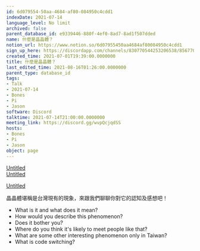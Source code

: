```yaml
---
id: 6d079554-50aa-4684-af80-084950c4cdd1
indexDate: 2021-07-14
language_level: No limit
archived: false
parent_database_id: e9339446-880f-4ef0-8ad7-8ad1f507dded
name: 什麼是晶晶體？
notion_url: https://www.notion.so/6d07955450aa4684af80084950c4cdd1
sign_up_here: https://discordapp.com/channels/830770544253206538/856770166356049960/860141754656620575
created_time: 2021-07-01T19:39:00.0000000
title: 什麼是晶晶體？
last_edited_time: 2021-08-16T01:26:00.0000000
parent_type: database_id
tags:
- Talk
- 2021-07-14
- Bones
- Pi
- Jason
software: Discord
talktime: 2021-07-14T21:00:00.0000000
meeting_link: https://discord.gg/wvpQcjqdSS
hosts:
- Bones
- Pi
- Jason
object: page
---
```



[Untitled](https://www.notion.so/60226399bd024bf4bf588586f8013a21)   
[Untitled](https://www.notion.so/cb083fc4f0b7459aa5afe1900ef25a1f)   

[Untitled](https://www.notion.so/482e61b02b9c4456b2b4fe86bb7544c6)   




晶晶體堪稱是台灣現有的現象，來跟我們聊聊你對它的認知及感想吧！

   - What is it and what does it mean?
   - How would you describe this phenomenon?
   - Does it bother you?
   - Where do you think it's likely to meet people like that?
   - What are some other interesting phenomenon only in Taiwan?
   - What is code switching?



